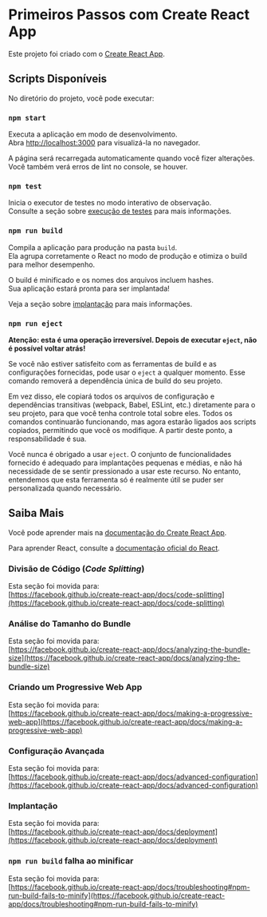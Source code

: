 # Primeiros Passos com Create React App

Este projeto foi criado com o [Create React App](https://github.com/facebook/create-react-app).

## Scripts Disponíveis

No diretório do projeto, você pode executar:

### `npm start`

Executa a aplicação em modo de desenvolvimento.  
Abra [http://localhost:3000](http://localhost:3000) para visualizá-la no navegador.

A página será recarregada automaticamente quando você fizer alterações.  
Você também verá erros de lint no console, se houver.

### `npm test`

Inicia o executor de testes no modo interativo de observação.  
Consulte a seção sobre [execução de testes](https://facebook.github.io/create-react-app/docs/running-tests) para mais informações.

### `npm run build`

Compila a aplicação para produção na pasta `build`.  
Ela agrupa corretamente o React no modo de produção e otimiza o build para melhor desempenho.

O build é minificado e os nomes dos arquivos incluem hashes.  
Sua aplicação estará pronta para ser implantada!

Veja a seção sobre [implantação](https://facebook.github.io/create-react-app/docs/deployment) para mais informações.

### `npm run eject`

**Atenção: esta é uma operação irreversível. Depois de executar `eject`, não é possível voltar atrás!**

Se você não estiver satisfeito com as ferramentas de build e as configurações fornecidas, pode usar o `eject` a qualquer momento. Esse comando removerá a dependência única de build do seu projeto.

Em vez disso, ele copiará todos os arquivos de configuração e dependências transitivas (webpack, Babel, ESLint, etc.) diretamente para o seu projeto, para que você tenha controle total sobre eles. Todos os comandos continuarão funcionando, mas agora estarão ligados aos scripts copiados, permitindo que você os modifique. A partir deste ponto, a responsabilidade é sua.

Você nunca é obrigado a usar `eject`. O conjunto de funcionalidades fornecido é adequado para implantações pequenas e médias, e não há necessidade de se sentir pressionado a usar este recurso. No entanto, entendemos que esta ferramenta só é realmente útil se puder ser personalizada quando necessário.

## Saiba Mais

Você pode aprender mais na [documentação do Create React App](https://facebook.github.io/create-react-app/docs/getting-started).

Para aprender React, consulte a [documentação oficial do React](https://reactjs.org/).

### Divisão de Código (*Code Splitting*)

Esta seção foi movida para:  
[https://facebook.github.io/create-react-app/docs/code-splitting](https://facebook.github.io/create-react-app/docs/code-splitting)

### Análise do Tamanho do Bundle

Esta seção foi movida para:  
[https://facebook.github.io/create-react-app/docs/analyzing-the-bundle-size](https://facebook.github.io/create-react-app/docs/analyzing-the-bundle-size)

### Criando um Progressive Web App

Esta seção foi movida para:  
[https://facebook.github.io/create-react-app/docs/making-a-progressive-web-app](https://facebook.github.io/create-react-app/docs/making-a-progressive-web-app)

### Configuração Avançada

Esta seção foi movida para:  
[https://facebook.github.io/create-react-app/docs/advanced-configuration](https://facebook.github.io/create-react-app/docs/advanced-configuration)

### Implantação

Esta seção foi movida para:  
[https://facebook.github.io/create-react-app/docs/deployment](https://facebook.github.io/create-react-app/docs/deployment)

### `npm run build` falha ao minificar

Esta seção foi movida para:  
[https://facebook.github.io/create-react-app/docs/troubleshooting#npm-run-build-fails-to-minify](https://facebook.github.io/create-react-app/docs/troubleshooting#npm-run-build-fails-to-minify)
